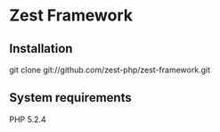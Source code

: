 Zest Framework
==============

Installation
------------

git clone git://github.com/zest-php/zest-framework.git

System requirements
-------------------

PHP 5.2.4
